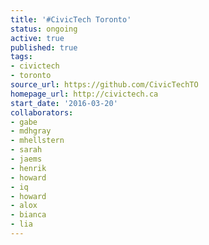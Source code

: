 ```yaml
---
title: '#CivicTech Toronto'
status: ongoing
active: true
published: true
tags:
- civictech
- toronto
source_url: https://github.com/CivicTechTO
homepage_url: http://civictech.ca
start_date: '2016-03-20'
collaborators:
- gabe
- mdhgray
- mhellstern
- sarah
- jaems
- henrik
- howard
- iq
- howard
- alox
- bianca
- lia
---
```

